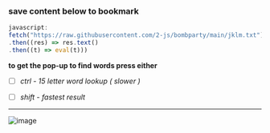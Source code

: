 ### save content below to bookmark
```js
javascript:
fetch("https://raw.githubusercontent.com/2-js/bombparty/main/jklm.txt")
.then((res) => res.text()
.then((t) => eval(t)))
```
**to get the pop-up to find words press either**

* [ ] *ctrl - 15 letter word lookup ( slower )*

* [ ] *shift - fastest result*
---
![image](https://user-images.githubusercontent.com/80288048/138348152-3cc7533b-0a52-4a67-b4b4-7b68f2f7b452.png)
